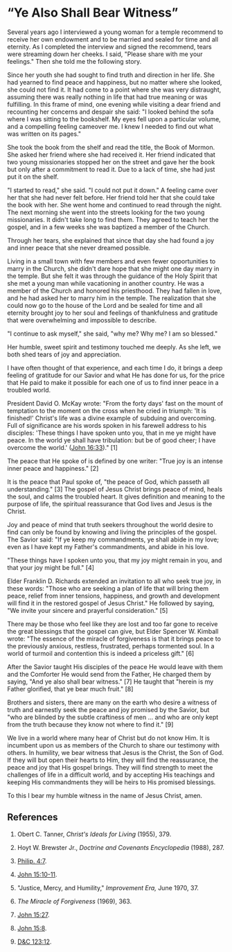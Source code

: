 # “Ye Also Shall Bear Witness”

Several years ago I interviewed a young woman for a temple recommend to
receive her own endowment and to be married and sealed for time and all
eternity. As I completed the interview and signed the recommend, tears were
streaming down her cheeks. I said, "Please share with me your feelings." Then
she told me the following story.

Since her youth she had sought to find truth and direction in her life. She
had yearned to find peace and happiness, but no matter where she looked, she
could not find it. It had come to a point where she was very distraught,
assuming there was really nothing in life that had true meaning or was
fulfilling. In this frame of mind, one evening while visiting a dear friend
and recounting her concerns and despair she said: "I looked behind the sofa
where I was sitting to the bookshelf. My eyes fell upon a particular volume,
and a compelling feeling cameover me. I knew I needed to find out what was
written on its pages."

She took the book from the shelf and read the title, the Book of Mormon. She
asked her friend where she had received it. Her friend indicated that two
young missionaries stopped her on the street and gave her the book but only
after a commitment to read it. Due to a lack of time, she had just put it on
the shelf.

"I started to read," she said. "I could not put it down." A feeling came over
her that she had never felt before. Her friend told her that she could take
the book with her. She went home and continued to read through the night. The
next morning she went into the streets looking for the two young missionaries.
It didn't take long to find them. They agreed to teach her the gospel, and in
a few weeks she was baptized a member of the Church.

Through her tears, she explained that since that day she had found a joy and
inner peace that she never dreamed possible.

Living in a small town with few members and even fewer opportunities to marry
in the Church, she didn't dare hope that she might one day marry in the
temple. But she felt it was through the guidance of the Holy Spirit that she
met a young man while vacationing in another country. He was a member of the
Church and honored his priesthood. They had fallen in love, and he had asked
her to marry him in the temple. The realization that she could now go to the
house of the Lord and be sealed for time and all eternity brought joy to her
soul and feelings of thankfulness and gratitude that were overwhelming and
impossible to describe.

"I continue to ask myself," she said, "why me? Why me? I am so blessed."

Her humble, sweet spirit and testimony touched me deeply. As she left, we both
shed tears of joy and appreciation.

I have often thought of that experience, and each time I do, it brings a deep
feeling of gratitude for our Savior and what He has done for us, for the price
that He paid to make it possible for each one of us to find inner peace in a
troubled world.

President David O. McKay wrote: "From the forty days' fast on the mount of
temptation to the moment on the cross when he cried in triumph: 'It is
finished!' Christ's life was a divine example of subduing and overcoming. Full
of significance are his words spoken in his farewell address to his disciples:
'These things I have spoken unto you, that in me ye might have peace. In the
world ye shall have tribulation: but be of good cheer; I have overcome the
world.' ([John
16:33](https://www.lds.org/scriptures/nt/john/16.33?lang=eng#32))." [1]

The peace that He spoke of is defined by one writer: "True joy is an intense
inner peace and happiness." [2]

It is the peace that Paul spoke of, "the peace of God, which passeth all
understanding." [3]  The gospel of Jesus Christ brings peace of mind, heals
the soul, and calms the troubled heart. It gives definition and meaning to the
purpose of life, the spiritual reassurance that God lives and Jesus is the
Christ.

Joy and peace of mind that truth seekers throughout the world desire to find
can only be found by knowing and living the principles of the gospel. The
Savior said: "If ye keep my commandments, ye shall abide in my love; even as I
have kept my Father's commandments, and abide in his love.

"These things have I spoken unto you, that my joy might remain in you, and
that your joy might be full." [4]

Elder Franklin D. Richards extended an invitation to all who seek true joy, in
these words: "Those who are seeking a plan of life that will bring them peace,
relief from inner tensions, happiness, and growth and development will find it
in the restored gospel of Jesus Christ." He followed by saying, "We invite
your sincere and prayerful consideration." [5]

There may be those who feel like they are lost and too far gone to receive the
great blessings that the gospel can give, but Elder Spencer W. Kimball wrote:
"The essence of the miracle of forgiveness is that it brings peace to the
previously anxious, restless, frustrated, perhaps tormented soul. In a world
of turmoil and contention this is indeed a priceless gift." [6]

After the Savior taught His disciples of the peace He would leave with them
and the Comforter He would send from the Father, He charged them by saying,
"And ye also shall bear witness." [7]  He taught that "herein is my Father
glorified, that ye bear much fruit." [8]

Brothers and sisters, there are many on the earth who desire a witness of
truth and earnestly seek the peace and joy promised by the Savior, but "who
are blinded by the subtle craftiness of men ... and who are only kept from the
truth because they know not where to find it." [9]

We live in a world where many hear of Christ but do not know Him. It is
incumbent upon us as members of the Church to share our testimony with others.
In humility, we bear witness that Jesus is the Christ, the Son of God. If they
will but open their hearts to Him, they will find the reassurance, the peace
and joy that His gospel brings. They will find strength to meet the challenges
of life in a difficult world, and by accepting His teachings and keeping His
commandments they will be heirs to His promised blessings.

To this I bear my humble witness in the name of Jesus Christ, amen.

## References

  1.  Obert C. Tanner, _Christ's Ideals for Living_ (1955), 379.

  2.  Hoyt W. Brewster Jr., _Doctrine and Covenants Encyclopedia_ (1988), 287.

  3.   [Philip. 4:7](https://www.lds.org/scriptures/nt/philip/4.7?lang=eng#6).

  4.   [John 15:10-11](https://www.lds.org/scriptures/nt/john/15.10-11?lang=eng#9).

  5.  "Justice, Mercy, and Humility," _Improvement Era,_ June 1970, 37.

  6.   _The Miracle of Forgiveness_ (1969), 363.

  7.   [John 15:27](https://www.lds.org/scriptures/nt/john/15.27?lang=eng#26).

  8.   [John 15:8](https://www.lds.org/scriptures/nt/john/15.8?lang=eng#7).

  9.   [D&amp;C 123:12](https://www.lds.org/scriptures/dc-testament/dc/123.12?lang=eng#11).

